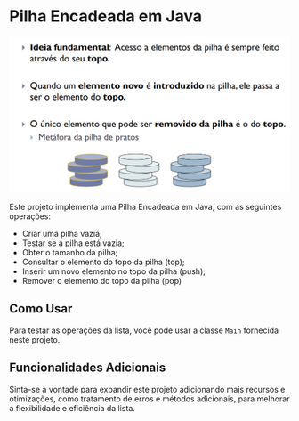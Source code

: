 # Pilha Encadeada em Java

![cap](screenshot.png)

Este projeto implementa uma Pilha Encadeada em Java, com as seguintes operações:

- Criar uma pilha vazia;
- Testar se a pilha está vazia;
- Obter o tamanho da pilha;
- Consultar o elemento do topo da pilha (top);
- Inserir um novo elemento no topo da pilha (push);
- Remover o elemento do topo da pilha (pop)

## Como Usar

Para testar as operações da lista, você pode usar a classe `Main` fornecida neste projeto.

## Funcionalidades Adicionais
Sinta-se à vontade para expandir este projeto adicionando mais recursos e otimizações, como tratamento de erros e métodos adicionais, para melhorar a flexibilidade e eficiência da lista.